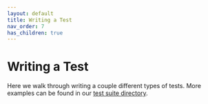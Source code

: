 ```yaml
---
layout: default
title: Writing a Test
nav_order: 7
has_children: true
---
```


# Writing a Test

Here we walk through writing a couple different types of tests. More examples can be found in our [test suite directory](https://github.com/smartcontractkit/integrations-framework/tree/main/suite).
